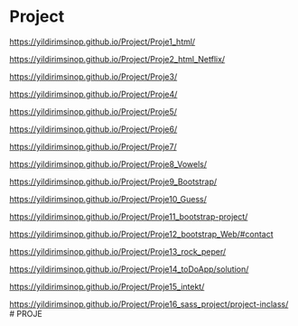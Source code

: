 # Project
https://yildirimsinop.github.io/Project/Proje1_html/

https://yildirimsinop.github.io/Project/Proje2_html_Netflix/

https://yildirimsinop.github.io/Project/Proje3/

https://yildirimsinop.github.io/Project/Proje4/

https://yildirimsinop.github.io/Project/Proje5/

https://yildirimsinop.github.io/Project/Proje6/

https://yildirimsinop.github.io/Project/Proje7/

https://yildirimsinop.github.io/Project/Proje8_Vowels/

https://yildirimsinop.github.io/Project/Proje9_Bootstrap/

https://yildirimsinop.github.io/Project/Proje10_Guess/

https://yildirimsinop.github.io/Project/Proje11_bootstrap-project/

https://yildirimsinop.github.io/Project/Proje12_bootstrap_Web/#contact

https://yildirimsinop.github.io/Project/Proje13_rock_peper/

https://yildirimsinop.github.io/Project/Proje14_toDoApp/solution/

https://yildirimsinop.github.io/Project/Proje15_intekt/

https://yildirimsinop.github.io/Project/Proje16_sass_project/project-inclass/
#   P R O J E  
 